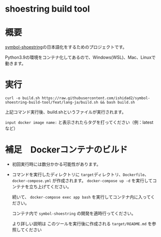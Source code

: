 shoestring build tool
===

# 概要

[symbol-shoestring](https://github.com/symbol/product/tree/main/tools/shoestring)の日本語化をするためのプロジェクトです。

Python3.9の環境をコンテナ化してあるので、Windows(WSL)、Mac、Linuxで動きます。

# 実行

```
curl -o build.sh https://raw.githubusercontent.com/ishidad2/symbol-shoestring-build-tool/feat/lang-ja/build.sh && bash build.sh
```

上記コマンド実行後、build.shというファイルが実行されます。

`input docker image name:` と表示されたらタグを打ってください（例：latestなど）

# 補足　Dockerコンテナのビルド

- 初回実行時には数分かかる可能性があります。
- コマンドを実行したディレクトリに `target`ディレクトリ、`Dockerfile`、`docker-compose.yml` が作成されます。
  `docker-compose up -d` を実行してコンテナを立ち上げてください。

  続いて、 `docker-compose exec app bash` を実行してコンテナ内に入ってください。
  
  コンテナ内で `symbol-shoestring` の開発を適時行ってください。
  
  より詳しい説明は このツールを実行後に作成される `target/README.md` を参照してください
